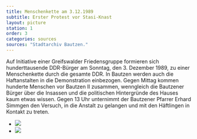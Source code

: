 ```yaml
---
title: Menschenkette am 3.12.1989
subtitle: Erster Protest vor Stasi-Knast
layout: picture
station: 1
order: 3
categories: sources
sources: "Stadtarchiv Bautzen."
---
```

Auf Initiative einer Greifswalder Friedensgruppe formieren sich hunderttausende DDR-B&uuml;rger am Sonntag, den 3. Dezember 1989, zu einer Menschenkette durch die gesamte DDR. In Bautzen werden auch die Haftanstalten in die Demonstration einbezogen. Gegen Mittag kommen hunderte Menschen vor Bautzen II zusammen, wenngleich die Bautzener B&uuml;rger &uuml;ber die Insassen und die politischen Hintergr&uuml;nde des Hauses kaum etwas wissen. Gegen 13 Uhr unternimmt der Bautzener Pfarrer Erhard Simmgen den Versuch, in die Anstalt zu gelangen und mit den H&auml;ftlingen in Kontakt zu treten. 

<ul class="carousel">
	<li><a href="{{ site.url }}/assets/station-photos/1_B_BautzenerBuerger_Quelle_Menschenkette1_3-12-89_StadtarchivBautzen.jpg" data-lightbox="gallery-1"><img src="{{ site.url }}/assets/station-photos/1_B_BautzenerBuerger_Quelle_Menschenkette1_3-12-89_StadtarchivBautzen.jpg"></a></li>
	<li><a href="{{ site.url }}/assets/station-photos/1_B_BautzenerBuerger_Quelle_Menschenkette2_3-12-89_StadtarchivBautzen.jpg" data-lightbox="gallery-1"><img src="{{ site.url }}/assets/station-photos/1_B_BautzenerBuerger_Quelle_Menschenkette2_3-12-89_StadtarchivBautzen.jpg"></a></li>
</ul>
